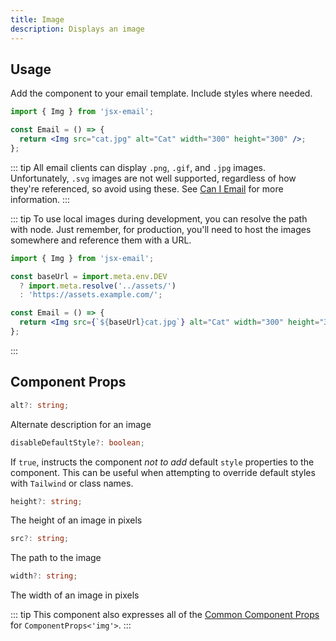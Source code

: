 ```yaml
---
title: Image
description: Displays an image
---
```


<!--@include: @/include/header.md-->

<!--@include: @/include/install.md-->

## Usage

Add the component to your email template. Include styles where needed.

```jsx
import { Img } from 'jsx-email';

const Email = () => {
  return <Img src="cat.jpg" alt="Cat" width="300" height="300" />;
};
```

::: tip
All email clients can display `.png`, `.gif`, and `.jpg` images.
Unfortunately, `.svg` images are not well supported, regardless of how they're
referenced, so avoid using these. See [Can I
Email](https://www.caniemail.com/features/image-svg/) for more information.
:::

::: tip
To use local images during development, you can resolve the path with node.
Just remember, for production, you'll need to host the images somewhere and
reference them with a URL.

```jsx
import { Img } from 'jsx-email';

const baseUrl = import.meta.env.DEV
  ? import.meta.resolve('../assets/')
  : 'https://assets.example.com/';

const Email = () => {
  return <Img src={`${baseUrl}cat.jpg`} alt="Cat" width="300" height="300" />;
};
```

:::

## Component Props

```ts
alt?: string;
```

Alternate description for an image

```ts
disableDefaultStyle?: boolean;
```

If `true`, instructs the component _not to add_ default `style` properties to the component. This can be useful when attempting to override default styles with `Tailwind` or class names.

```ts
height?: string;
```

The height of an image in pixels

```ts
src?: string;
```

The path to the image

```ts
width?: string;
```

The width of an image in pixels

::: tip
This component also expresses all of the [Common Component Props](https://react.dev/reference/react-dom/components/common) for `ComponentProps<'img'>`.
:::
